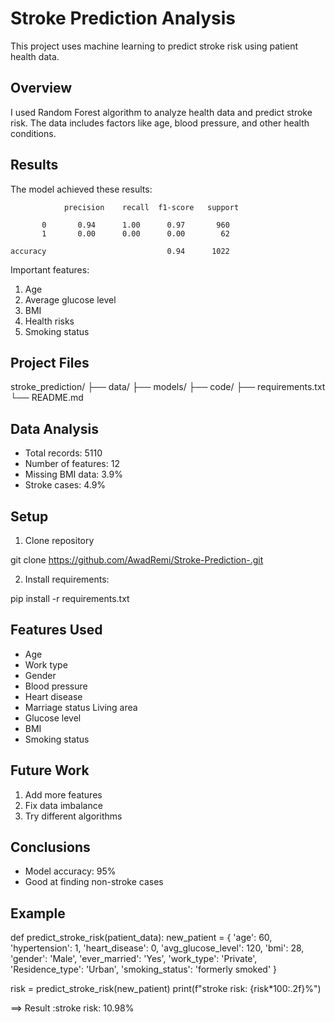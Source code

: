 # Stroke Prediction Analysis

This project uses machine learning to predict stroke risk using patient health data.

## Overview
I used Random Forest algorithm to analyze health data and predict stroke risk. The data includes factors like age, blood pressure, and other health conditions.

## Results
The model achieved these results:

 
                precision    recall  f1-score   support

           0       0.94      1.00      0.97       960
           1       0.00      0.00      0.00        62

    accuracy                           0.94      1022

Important features:
1. Age
2. Average glucose level
3. BMI
4. Health risks
5. Smoking status

## Project Files

stroke_prediction/
├── data/
├── models/
├── code/
├── requirements.txt
└── README.md


## Data Analysis
- Total records: 5110
- Number of features: 12
- Missing BMI data: 3.9%
- Stroke cases: 4.9%

## Setup
1. Clone repository

git clone https://github.com/AwadRemi/Stroke-Prediction-.git


2. Install requirements:

pip install -r requirements.txt

 
## Features Used
 - Age
- Work type
- Gender
- Blood pressure
- Heart disease
- Marriage status Living area
- Glucose level
- BMI
- Smoking status

## Future Work
1. Add more features
2. Fix data imbalance
3. Try different algorithms


## Conclusions
- Model accuracy: 95%
- Good at finding non-stroke cases


## Example 
def predict_stroke_risk(patient_data):
new_patient = {
    'age': 60,
    'hypertension': 1,
    'heart_disease': 0,
    'avg_glucose_level': 120,
    'bmi': 28,
    'gender': 'Male',
    'ever_married': 'Yes',
    'work_type': 'Private',
    'Residence_type': 'Urban',
    'smoking_status': 'formerly smoked'
}

risk = predict_stroke_risk(new_patient)
print(f"stroke risk: {risk*100:.2f}%")

==> Result :stroke risk: 10.98%
 

 

